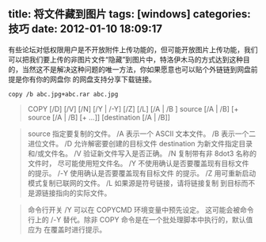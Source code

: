 title: 将文件藏到图片
tags: [windows]
categories: 技巧
date: 2012-01-10 18:09:17
---
有些论坛对低权限用户是不开放附件上传功能的，但可能开放图片上传功能，我们可以把我们要上传的非图片文件“隐藏”到图片中，特洛伊木马的方式达到这种目的，当然这不是解决这种问题的唯一方法，你如果愿意也可以贴个外链链到网盘前提是你有你的网盘你 的网盘支持分享下载链接。

```
copy /b abc.jpg+abc.rar abc.jpg
```

>COPY [/D] [/V] [/N] [/Y | /-Y] [/Z] [/L] [/A | /B ] source [/A | /B]
>[+ source [/A | /B] [+ ...]] [destination [/A | /B]]

>source 指定要复制的文件。
>/A 表示一个 ASCII 文本文件。
>/B 表示一个二进位文件。
>/D 允许解密要创建的目标文件
>destination 为新文件指定目录和/或文件名。
>/V 验证新文件写入是否正确。
>/N 复制带有非 8dot3 名称的文件时，
>尽可能使用短文件名。
>/Y 不使用确认是否要覆盖现有目标文件
>的提示。
>/-Y 使用确认是否要覆盖现有目标文件
>的提示。
>/Z 用可重新启动模式复制已联网的文件。
>/L 如果源是符号链接，请将链接复制
>到目标而不是源链接指向的实际文件。

>命令行开关 /Y 可以在 COPYCMD 环境变量中预先设定。
>这可能会被命令行上的 /-Y 替代。除非 COPY
>命令是在一个批处理脚本中执行的，默认值应为
>在覆盖时进行提示。
